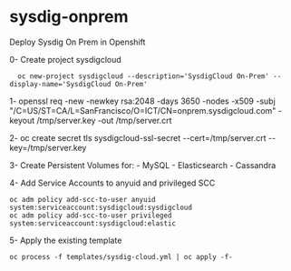 # sysdig-onprem
Deploy Sysdig On Prem in Openshift

0- Create project sysdigcloud

  ```
    oc new-project sysdigcloud --description='SysdigCloud On-Prem' --display-name='SysdigCloud On-Prem'
  ```

1- openssl req -new -newkey rsa:2048 -days 3650 -nodes -x509 -subj "/C=US/ST=CA/L=SanFrancisco/O=ICT/CN=onprem.sysdigcloud.com" -keyout /tmp/server.key -out /tmp/server.crt

2- oc create secret tls sysdigcloud-ssl-secret --cert=/tmp/server.crt --key=/tmp/server.key

3- Create Persistent Volumes for:
    - MySQL
    - Elasticsearch
    - Cassandra

4- Add Service Accounts to anyuid and privileged SCC

  ```
  oc adm policy add-scc-to-user anyuid system:serviceaccount:sysdigcloud:sysdigcloud
  oc adm policy add-scc-to-user privileged system:serviceaccount:sysdigcloud:elastic
  ```

5- Apply the existing template

  ```
  oc process -f templates/sysdig-cloud.yml | oc apply -f-
  ```

